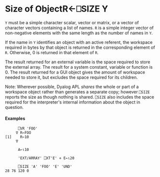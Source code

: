 




<h1 class="heading"><span class="name">Size of Object</span><span class="command">R←⎕SIZE Y</span></h1>

`Y` must be a simple character scalar, vector or matrix, or a vector of character vectors containing a list of names. `R` is a simple integer vector of non-negative elements with the same length as the number of names in `Y`.


If the name in `Y` identifies an object with an active referent, the workspace required in bytes by that object is returned in the corresponding element of `R`.  Otherwise, 0 is returned in that element of `R`.


The result returned for an external variable is the space required to store the external array.  The result for a system constant, variable or function is 0.  The result returned for a GUI object gives the amount of workspace needed to store it, but excludes the space required for its children.



Note: Wherever possible, Dyalog APL *shares* the whole or part of a workspace object rather than generates a separate copy; however `⎕SIZE` reports the size as though nothing is shared. `⎕SIZE` also includes the space required for the interpreter's internal information about the object in question.

#### Examples
```apl
      ⎕VR 'FOO'
     ∇ R←FOO
[1]    R←10
     ∇
 
      A←⍳10
 
      'EXT/ARRAY' ⎕XT'E' ⋄ E←⍳20
 
      ⎕SIZE 'A' 'FOO' 'E' 'UND'
28 76 120 0
```


